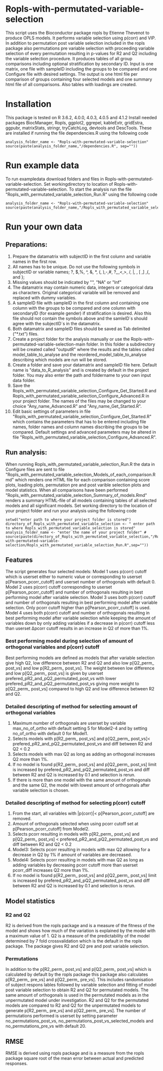 # Ropls-with-permutated-variable-selection
This script uses the Bioconductor package ropls by Etienne Thevenot to produce OPLS models. It performs variable selection using p(corr) and VIP. In addition to permutation post variable selection included in the ropls package also permutations pre variable selection with proceeding variable selection of every permutation resulting in p-values for R2 and Q2 including the variable selection procedure. It produces tables of all group comparisons including optional stratification by secondary ID.
Input is one matrix, one file with sampleID including the groups to be compared and one Configure file with desired settings.
The output is one html file per comparison of groups containing four selected models and one summary html file of all comparisons. Also tables with loadings are created.

# Installation
This package is tested on R 3.6.2, 4.0.0, 4.0.3, 4.0.5 and 4.1.2
Install needed packages BiocManager, Ropls, ggplot2, ggrepel, kableExtr, gridEstra, ggpubr, matrixStats, stringr, tryCatchLog, devtools and DescTools. These are installed if running the file dependencies.R using the following code
 
 ```
analysis_folder_name <- "Ropls-with-permutated-variable-selection"
source(paste(analysis_folder_name,"/dependencies.R", sep=""))
 ```

# Run example data
To run exampledata download folders and files in Ropls-with-permutated-variable-selection. Set workingdirectory to location of Ropls-with-permutated-variable-selection. To start the analysis run the file "Ropls_with_permutated_variable_selection_Run.R" using the following code

```
analysis_folder_name <- "Ropls-with-permutated-variable-selection"
source(paste(analysis_folder_name,"/Ropls_with_permutated_variable_selection_Run.R",sep=""))
```

# Run your own data
## Preparations:

1.	Prepare the datamatrix with subjectID in the first column and variable names in the first row. 
2.	All names has to be unique. Do not use the following symbols in subjectID or variable names; ?, $,%, ^, &, *, (, ),-,#, ?,,,<,>, /, |, \, [ ,] ,{, and };
3.	Missing values should be indicated by "", "NA" or "Inf"
4.	The datamatrix may contain numeric data, integers or categorical data as characters. Original categorical variable will be removed and replaced with dummy variables.
5. A sampleID file with sampleID in the first column and containing one column with the groups to be compared and one column with secondaryID (for example gender) if stratification is desired. Also this file should not contain the symbols above and the samleID´s should agree with the subjectID´s in the datamatrix.
6. Both datamatrix and sampleID files should be saved as Tab delimited ("*.txt") files. 
7. Create a project folder for the analysis manually or use the Ropls-with-permutated-variable-selection-main folder. In this folder a subdirectory will be created called "outputR" where the results and the tables called model_table_to_analyse and the reordered_model_table_to_analyse describing which models are run will be stored. 
8. Create a folder and save your datamatrix and sampleID file here. Default name is "data_to_R_analysis" and is created by default in the project folder. You may also enter the path and foldername to your own input data folder.  
9. Save the Ropls_with_permutated_variable_selection_Configure_Get_Started.R and Ropls_with_permutated_variable_selection_Configure_Advanced.R in your project folder. The names of the files may be changed to your choice "Any_name_Advanced.R" and "Any_name_Get_Started.R".
10. Edit basic settings of parameters in file "Ropls_with_permutated_variable_selection_Configure_Get_Started.R" which contains the parameters that has to be entered including file names, folder names and column names discribing the groups to be compared. Default settings and advanced parameters may be altered in file "Ropls_with_permutated_variable_selection_Configure_Advanced.R".

## Run analysis:
When running Ropls_with_permutated_variable_selection_Run.R the data in Configure files are sent to file "Ropls_with_permutated_variable_selection_Models_of_each_comparison.Rmd" which renders one HTML file for each comparison containing score plots, loading plots, permutation pre and post varible selection plots and model statistics. When all comparisons have been performed "Ropls_with_permutated_variable_selection_Summary_of_models.Rmd" renders a summary HTML-file of all models containing tables of all selected models and all significant models.
Set working directory to the location of your project folder and run your analysis using the following code

```
setwd("enter path to where your project folder is stored")
directory_of_Ropls_with_permutated_variable_selection <- " enter path to where Ropls_with_permutated_variable_selection is stored"
analysis_folder_name <- "enter the name of your project folder" # 
source(paste(directory_of_Ropls_with_permutated_variable_selection,"/Ropls-with-permutated-variable-selection/Ropls_with_permutated_variable_selection_Run.R",sep=""))

```

## Features
The script generates four selected models: 
Model 1 uses p(corr) cutoff which is userset either to numeric value or corresponding to userset p[Pearson_pcorr_cutoff] and userset number of orthogonals with default 0. 
Model 2 uses p(corr) cutoff corresponding to userset p[Pearson_pcorr_cutoff] and number of orthogonals resulting in best performing model after variable selection. 
Model 3 uses both p(corr) cutoff and number of orthogonals resulting in best performing model after variable selection. Only pcorr cutoff higher than p[Pearson_pcorr_cutoff] is used.
Model 4 uses both p(corr) cutoff and number of orthogonals resulting in best performing model after variable selection while keeping the amount of variables down by only adding variables if a decrease in p(corr) cutoff less than userset Δpcorr cutoff results in an increase in Q2 of more than 1%.

### Best performing model during selection of amount of orthogonal variables and p(corr) cutoff
Best performing models are defined as models that after variable selection give high Q2, low difference between R2 and Q2 and also low p[Q2_perm_ post_vs] and low p[R2_perm_ post_vs]. The weight between low difference and low p[Q2_perm_ post_vs] is given by userset prefered_pR2_and_pQ2_permutated_post_vs with lower prefered_pR2_and_pQ2_permutated_post_vs giving more weight to p[Q2_perm_ post_vs] compared to high Q2 and low difference between R2 and Q2.

### Detailed descripting of method for selecting amount of orthogonal variables 
1)	Maximum number of orthogonals are userset by variable max_no_of_ortho with default setting 5 for Model2-4 and by setting no_of_ortho with default 0 for Model1.
2)	Selects models with p[R2_perm_ post_vs] and p[Q2_perm_ post_vs]< prefered_pR2_and_pQ2_permutated_post_vs and diff between R2 and Q2 < 0.2
3)	Selects models with max Q2 as long as adding an orthogonal increases Q2 more than 1%.
4)	If no model is found p[R2_perm_ post_vs] and p[Q2_perm_ post_vs] limit is increased by prefered_pR2_and_pQ2_permutated_post_vs and diff between R2 and Q2 is increased by 0.1 and selection is rerun.
5)	If there is more than one model with the same amount of orthogonals and the same Q2, the model with lowest amount of orthogonals after variable selection is chosen.

### Detailed descripting of method for selecting p(corr) cutoff
1)	From the start, all variables with |p(corr)|< p[Pearson_pcorr_cutoff] are removed.
2)	Amount of orthogonals selected when using pcorr cutoff set at p[Pearson_pcorr_cutoff] from Model2.
3)	Selects pcorr resulting in models with p[R2_perm_ post_vs] and p[Q2_perm_ post_vs] < prefered_pR2_and_pQ2_permutated_post_vs and diff between R2 and Q2 < 0.2
4)	Model3: Selects pcorr resulting in models with max Q2 allowing for a decrease in Q2 by 1% if amount of variables are decreased.
5)	Model4: Selects pcorr resulting in models with max Q2 as long as adding variables by decreasing pcorr cutoff more than userset pcorr_diff increases Q2 more than 1%.
6)	If no model is found p[R2_perm_ post_vs] and p[Q2_perm_ post_vs] limit is increased by prefered_pR2_and_pQ2_permutated_post_vs and diff between R2 and Q2 is increased by 0.1 and selection is rerun. 

## Model statistics
### R2 and Q2
R2 is derived from the ropls package and is a measure of the fitness of the model and shows how much of the variation is explained by the model with a maximum value of 1. Q2 is a measure of the predictability of the model determined by 7 fold crossvalidation which is the default in the ropls package. The package gives R2 and Q2 pre and post variable selection.

### Permutations
In addition to the p[R2_perm_ post_vs] and p[Q2_perm_ post_vs] which is calculated by default by the ropls package this package also calculates p[R2_perm_ pre_vs] and p[Q2_perm_ pre_vs]. This includes randomisation of subject respons lables followed by variable selection and fitting of model post variable selection to obtain R2 and Q2 for permutated models. The same amount of orthogonals is used in the permutated models as in the unpermutated model under investigation. R2 and Q2 for the permutated models are compared to R2 and Q2 for the unpermutated models to generate p[R2_perm_ pre_vs] and p[Q2_perm_ pre_vs]. The number of permutations performed is userset by setting parameter no_permutations_post_vs, no_permutations_post_vs_selected_models and no_permutations_pre_vs with default 20.

## RMSE
RMSE is derived using ropls package and is a measure from the ropls package square root of the mean error between actual and predicted responses.


